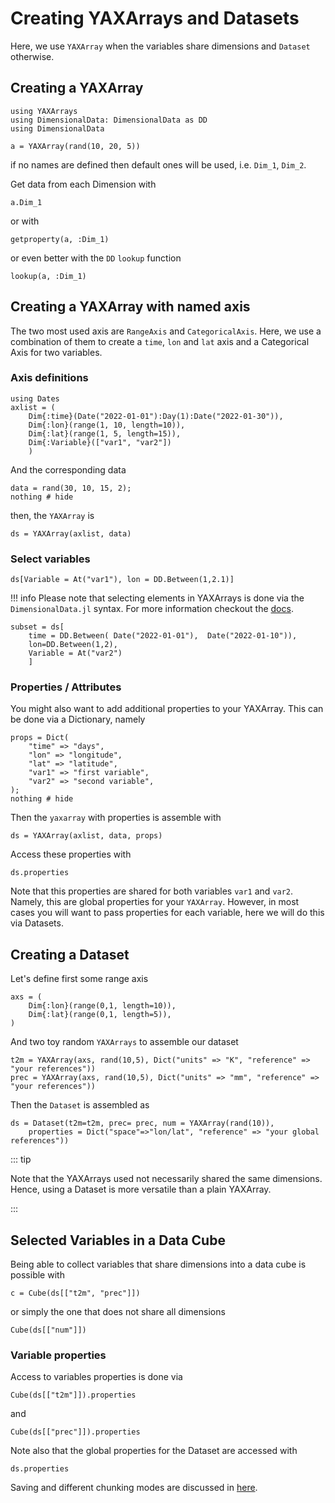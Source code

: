 # Creating YAXArrays and Datasets

Here, we use `YAXArray` when the variables share dimensions and `Dataset` otherwise.

## Creating a YAXArray

````@example creating
using YAXArrays
using DimensionalData: DimensionalData as DD
using DimensionalData
````

````@ansi creating
a = YAXArray(rand(10, 20, 5))
````

if no names are defined then default ones will be used, i.e. `Dim_1`, `Dim_2`.

Get data from each Dimension with

````@example creating
a.Dim_1
````

or with 

````@example creating
getproperty(a, :Dim_1)
````

or even better with the `DD` `lookup` function

````@example creating
lookup(a, :Dim_1)
````

## Creating a YAXArray with named axis

The two most used axis are `RangeAxis` and `CategoricalAxis`. Here, we use a combination of them to create a `time`, `lon` and `lat` axis and a Categorical Axis for two variables.

### Axis definitions

````@ansi creating
using Dates
axlist = (
    Dim{:time}(Date("2022-01-01"):Day(1):Date("2022-01-30")),
    Dim{:lon}(range(1, 10, length=10)),
    Dim{:lat}(range(1, 5, length=15)),
    Dim{:Variable}(["var1", "var2"])
    )
````

And the corresponding data

````@example creating
data = rand(30, 10, 15, 2);
nothing # hide
````

then, the `YAXArray` is

````@ansi creating
ds = YAXArray(axlist, data)
````

### Select variables

````@ansi creating
ds[Variable = At("var1"), lon = DD.Between(1,2.1)]
````

!!! info 
       Please note that selecting elements in YAXArrays is done via the `DimensionalData.jl` syntax.
       For more information checkout the [docs](https://rafaqz.github.io/DimensionalData.jl/dev/).


````@ansi creating
subset = ds[
    time = DD.Between( Date("2022-01-01"),  Date("2022-01-10")),
    lon=DD.Between(1,2),
    Variable = At("var2")
    ]
````

### Properties / Attributes

You might also want to add additional properties to your YAXArray. This can be done via a Dictionary, namely

````@example creating
props = Dict(
    "time" => "days",
    "lon" => "longitude",
    "lat" => "latitude",
    "var1" => "first variable",
    "var2" => "second variable",
);
nothing # hide
````

Then the `yaxarray` with properties is assemble with

````@ansi creating
ds = YAXArray(axlist, data, props)
````

Access these properties with

````@example creating
ds.properties
````

Note that this properties are shared for both variables `var1` and `var2`.
Namely, this are global properties for your `YAXArray`. 
However, in most cases you will want to pass properties for each variable, here we will do this via Datasets.

## Creating a Dataset

Let's define first some range axis

````@ansi creating
axs = (
    Dim{:lon}(range(0,1, length=10)),
    Dim{:lat}(range(0,1, length=5)),
)
````

And two toy random `YAXArrays` to assemble our dataset

````@ansi creating
t2m = YAXArray(axs, rand(10,5), Dict("units" => "K", "reference" => "your references"))
prec = YAXArray(axs, rand(10,5), Dict("units" => "mm", "reference" => "your references"))
````

Then the `Dataset` is assembled as

````@ansi creating
ds = Dataset(t2m=t2m, prec= prec, num = YAXArray(rand(10)),
    properties = Dict("space"=>"lon/lat", "reference" => "your global references"))
````

::: tip

Note that the YAXArrays used not necessarily shared the same dimensions.
Hence, using a Dataset is more versatile than a plain YAXArray. 

:::

## Selected Variables in a Data Cube

Being able to collect variables that share dimensions into a data cube is possible with

````@ansi creating
c = Cube(ds[["t2m", "prec"]])
````

or simply the one that does not share all dimensions

````@ansi creating
Cube(ds[["num"]])
````

### Variable properties

Access to variables properties is done via

````@example creating
Cube(ds[["t2m"]]).properties
````

and 

````@example creating
Cube(ds[["prec"]]).properties
````

Note also that the global properties for the Dataset are accessed with

````@example creating
ds.properties
````

Saving and different chunking modes are discussed in [here](https://juliadatacubes.github.io/YAXArrays.jl/dev/UserGuide/setchuncks).

